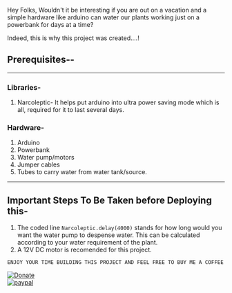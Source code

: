 Hey Folks,
Wouldn't it be interesting if you are out on a vacation and a simple hardware like arduino can water our plants working just on a powerbank for days at a time?

Indeed, this is why this project was created....!

## Prerequisites--
---
### Libraries-
1. Narcoleptic- It helps put arduino into ultra power saving mode which is all, required for it to last several days.


### Hardware-
1. Arduino
2. Powerbank
3. Water pump/motors
4. Jumper cables
5. Tubes to carry water from water tank/source.
---

## Important Steps To Be Taken before Deploying this-
1. The coded line `Narcoleptic.delay(4000)` stands for how long would you want the water pump to despense water. This can be calculated according to your water requirement of the plant.
2. A 12V DC motor is recomended for this project.

```
ENJOY YOUR TIME BUILDING THIS PROJECT AND FEEL FREE TO BUY ME A COFFEE
```



[![Donate](https://img.shields.io/badge/Donate-PayPal-green.svg)](https://www.paypal.me/SudoCode7)        
[![paypal](https://www.paypalobjects.com/en_US/i/btn/btn_donateCC_LG.gif)](https://www.paypal.me/SudoCode7)
